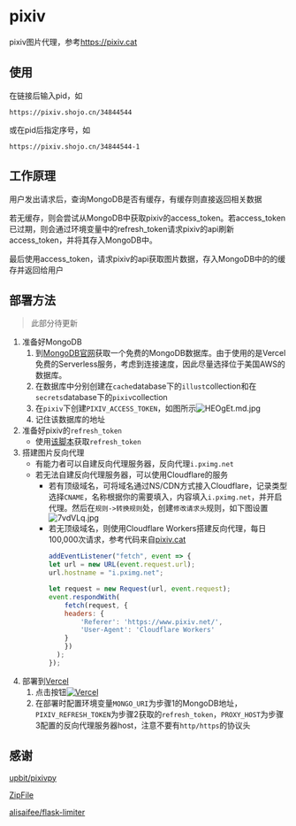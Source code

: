 # pixiv
pixiv图片代理，参考<https://pixiv.cat>

## 使用
在链接后输入pid，如
```
https://pixiv.shojo.cn/34844544
```
或在pid后指定序号，如
```
https://pixiv.shojo.cn/34844544-1
```

## 工作原理
用户发出请求后，查询MongoDB是否有缓存，有缓存则直接返回相关数据

若无缓存，则会尝试从MongoDB中获取pixiv的access_token。若access_token已过期，则会通过环境变量中的refresh_token请求pixiv的api刷新access_token，并将其存入MongoDB中。

最后使用access_token，请求pixiv的api获取图片数据，存入MongoDB中的的缓存并返回给用户

## 部署方法
> 此部分待更新
1. 准备好MongoDB
    1. 到[MongoDB官网](https://www.mongodb.com/)获取一个免费的MongoDB数据库。由于使用的是Vercel免费的Serverless服务，考虑到连接速度，因此尽量选择位于美国AWS的数据库。
    2. 在数据库中分别创建在`cache`database下的`illust`collection和在`secrets`database下的`pixiv`collection
    3. 在`pixiv`下创建`PIXIV_ACCESS_TOKEN`，如图所示![HEOgEt.md.jpg](https://s4.ax1x.com/2022/02/03/HEOgEt.md.jpg)
    4. 记住该数据库的地址
2. 准备好pixiv的`refresh_token`
    - 使用[该脚本](https://gist.github.com/ZipFile/c9ebedb224406f4f11845ab700124362)获取`refresh_token`
3. 搭建图片反向代理
    - 有能力者可以自建反向代理服务器，反向代理`i.pximg.net`
    - 若无法自建反向代理服务器，可以使用Cloudflare的服务
        - 若有顶级域名，可将域名通过NS/CDN方式接入Cloudflare，记录类型选择`CNAME`，名称根据你的需要填入，内容填入`i.pximg.net`，并开启代理。然后在`规则->转换规则`处，创建`修改请求头`规则，如下图设置![7vdVLq.jpg](https://s4.ax1x.com/2022/01/28/7vdVLq.jpg)
        - 若无顶级域名，则使用Cloudflare Workers搭建反向代理，每日100,000次请求，参考代码来自[pixiv.cat](https://pixiv.re/reverseproxy.html)
            ```javascript
            addEventListener("fetch", event => {
            let url = new URL(event.request.url);
            url.hostname = "i.pximg.net";

            let request = new Request(url, event.request);
            event.respondWith(
                fetch(request, {
                headers: {
                    'Referer': 'https://www.pixiv.net/',
                    'User-Agent': 'Cloudflare Workers'
                }
                })
              );
            });
            ```
4. 部署到[Vercel](https://vercel.com)
    1. 点击按钮[![Vercel](https://vercel.com/button)](https://vercel.com/import/project?template=https://github.com/lrhtony/pixiv)
    2. 在部署时配置环境变量`MONGO_URI`为步骤1的MongoDB地址，
    `PIXIV_REFRESH_TOKEN`为步骤2获取的`refresh_token`，`PROXY_HOST`为步骤3配置的反向代理服务器host，注意不要有`http/https`的协议头

## 感谢
[upbit/pixivpy](https://github.com/upbit/pixivpy)

[ZipFile](https://gist.github.com/ZipFile/c9ebedb224406f4f11845ab700124362)

[alisaifee/flask-limiter](https://github.com/alisaifee/flask-limiter)
